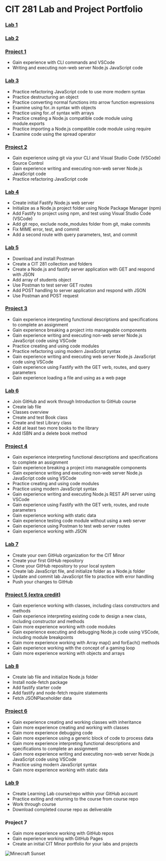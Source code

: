 # CIT 281 Lab and Project Portfolio

### [Lab 1](https://github.com/killua-boop/cit281-lab1/blob/6269c1454483838fd39617ae752a3878cd714a5a/index.md)
  
### [Lab 2](https://github.com/killua-boop/cit281-lab2/blob/a5649964e041c2fef9c9bfab678b63c5ffec5007/index.md)
  
### [Project 1](https://github.com/killua-boop/killua-boop.github.io/blob/6d7a7b0ee7bc7eca15c02a33e4c5dcab77e040a3/p1.zip)
  - Gain experience with CLI commands and VSCode
  - Writing and executing non-web server Node.js JavaScript code
  
### [Lab 3](https://github.com/killua-boop/killua-boop.github.io/blob/6d7a7b0ee7bc7eca15c02a33e4c5dcab77e040a3/lab-03.zip)
  - Practice refactoring JavaScript code to use more modern syntax
  - Practice destructuring an object
  - Practice converting normal functions into arrow function expressions
  - Examine using for..in  syntax with objects
  - Practice using for..of syntax with arrays
  - Practice creating a Node.js compatible code module using module.exports
  - Practice importing a Node.js compatible code module using require
  - Examine code using the spread operator
  
### [Project 2](https://github.com/killua-boop/killua-boop.github.io/blob/6d7a7b0ee7bc7eca15c02a33e4c5dcab77e040a3/p2.zip)
  - Gain experience using git via your CLI and Visual Studio Code (VSCode) Source Control
  - Gain experience writing and executing non-web server Node.js JavaScript code
  - Practice refactoring JavaScript code
  
### [Lab 4](https://github.com/killua-boop/killua-boop.github.io/blob/6d7a7b0ee7bc7eca15c02a33e4c5dcab77e040a3/lab-04.zip)
  - Create initial Fastify Node.js web server
  - Initialize as a Node.js project folder using Node Package Manager (npm)
  - Add Fastify to project using npm, and test using Visual Studio Code (VSCode)
  - Add git repo, exclude node_modules folder from git, make commits
  - Fix MIME error, test, and commit
  - Add a second route with query parameters, test, and commit
  
### [Lab 5](https://github.com/killua-boop/killua-boop.github.io/blob/6d7a7b0ee7bc7eca15c02a33e4c5dcab77e040a3/lab-05.zip)
  - Download and install Postman
  - Create a CIT 281 collection and folders
  - Create a Node.js and fastify server application with GET and respond with JSON
  - Add array of students object
  - Use Postman to test server GET routes
  - Add POST handling to server application and respond with JSON
  - Use Postman and POST request
  
### [Project 3](https://github.com/killua-boop/killua-boop.github.io/blob/6d7a7b0ee7bc7eca15c02a33e4c5dcab77e040a3/p3.zip)
  - Gain experience interpreting functional descriptions and specifications to complete an assignment
  - Gain experience breaking a project into manageable components
  - Gain experience writing and executing non-web server Node.js JavaScript code using VSCode
  - Practice creating and using code modules
  - Practice refactoring using modern JavaScript syntax
  - Gain experience writing and executing web server Node.js JavaScript code using VSCode
  - Gain experience using Fastify with the GET verb, routes, and query parameters
  - Gain experience loading a file and using as a web page
  
### [Lab 6](https://github.com/killua-boop/killua-boop.github.io/blob/6d7a7b0ee7bc7eca15c02a33e4c5dcab77e040a3/lab-06.zip)
  - Join GitHub and work through Introduction to GitHub course
  - Create lab file
  - Classes overview
  - Create and test Book class
  - Create and test Library class
  - Add at least two more books to the library
  - Add ISBN and a delete book method
  
### [Project 4](https://github.com/killua-boop/killua-boop.github.io/blob/6d7a7b0ee7bc7eca15c02a33e4c5dcab77e040a3/p4.zip)
  - Gain experience interpreting functional descriptions and specifications to complete an assignment
  - Gain experience breaking a project into manageable components
  - Gain experience writing and executing non-web server Node.js JavaScript code using VSCode
  - Practice creating and using code modules
  - Practice using modern JavaScript syntax
  - Gain experience writing and executing Node.js REST API server using VSCode
  - Gain experience using Fastify with the GET verb, routes, and route parameters
  - Gain experience working with static data
  - Gain experience testing code module without using a web server
  - Gain experience using Postman to test web server routes
  - Gain experience working with JSON
  
### [Lab 7](https://github.com/killua-boop/killua-boop.github.io/blob/6d7a7b0ee7bc7eca15c02a33e4c5dcab77e040a3/lab-07.zip)
  - Create your own GitHub organization for the CIT Minor
  - Create your first GitHub repository
  - Clone your GitHub repository to your local system
  - Create lab JavaScript file, and initialize folder as a Node.js folder
  - Update and commit lab JavaScript file to practice with error handling
  - Push your changes to GitHub
  
### [Project 5 (extra credit)](https://github.com/killua-boop/killua-boop.github.io/blob/6d7a7b0ee7bc7eca15c02a33e4c5dcab77e040a3/p5.zip)
  - Gain experience working with classes, including class constructors and methods
  - Gain experience interpreting existing code to design a new class, including constructor and methods
  - Gain more experience working with code modules
  - Gain experience executing and debugging Node.js code using VSCode, including module breakpoints
  - Gain more experience working with Array map() and forEach() methods
  - Gain experience working with the concept of a gaming loop
  - Gain more experience working with objects and arrays
  
### [Lab 8](https://github.com/killua-boop/killua-boop.github.io/blob/6d7a7b0ee7bc7eca15c02a33e4c5dcab77e040a3/lab-08.zip)
  - Create lab file and initialize Node.js folder
  - Install node-fetch package
  - Add fastify starter code
  - Add fastify and node-fetch require statements
  - Fetch JSONPlaceholder data

### [Project 6](https://github.com/killua-boop/killua-boop.github.io/blob/6d7a7b0ee7bc7eca15c02a33e4c5dcab77e040a3/p6.zip)
  - Gain experience creating and working classes with inheritance
  - Gain more experience creating and working with classes
  - Gain more experience debugging code
  - Gain more experience using a generic block of code to process data
  - Gain more experience interpreting functional descriptions and specifications to complete an assignment
  - Gain more experience writing and executing non-web server Node.js JavaScript code using VSCode
  - Practice using modern JavaScript syntax
  - Gain more experience working with static data
  
### [Lab 9](https://github.com/killua-boop/killua-boop.github.io/blob/6d7a7b0ee7bc7eca15c02a33e4c5dcab77e040a3/lab-09.zip)
  - Create Learning Lab course/repo within your GitHub account
  - Practice exiting and returning to the course from course repo
  - Work through course
  - Download completed course repo as deliverable
  
### Project 7
  - Gain more experience working with GitHub repos
  - Gain experience working with GitHub Pages
  - Create an initial CIT Minor portfolio for your labs and projects


![Minecraft Sunset ](https://github.com/killua-boop/killua-boop.github.io/blob/e6d5e6326959813c062c3fa2ea9f215443189f45/IMG_5264.JPG)
